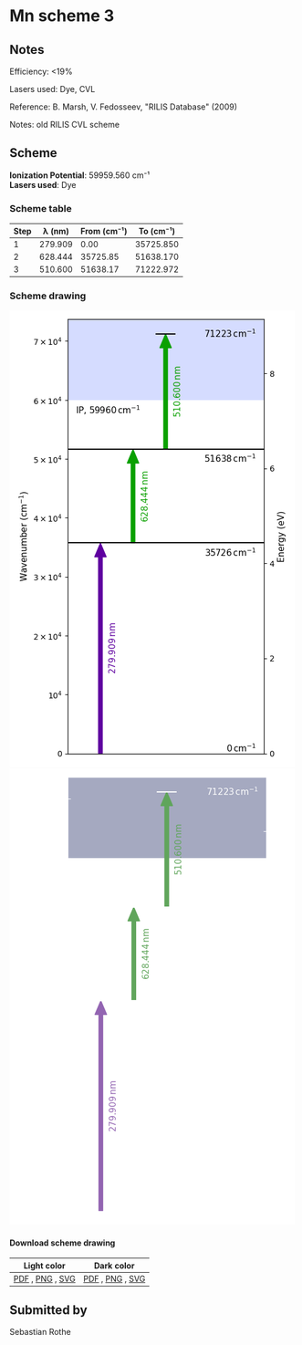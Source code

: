 # Mn scheme 3

## Notes

Efficiency: <19%

Lasers used: Dye, CVL

Reference: B. Marsh, V. Fedosseev, "RILIS Database" (2009)

Notes: old RILIS CVL scheme





## Scheme

**Ionization Potential**: 59959.560 cm⁻¹  
**Lasers used**: Dye

### Scheme table

| Step | λ (nm)  | From (cm⁻¹) | To (cm⁻¹) |
| ---- | ------- | ----------- | --------- |
| 1    | 279.909 | 0.00        | 35725.850 |
| 2    | 628.444 | 35725.85    | 51638.170 |
| 3    | 510.600 | 51638.17    | 71222.972 |


### Scheme drawing

![mn scheme, light mode](mn-003/mn-003-light.png#only-light)
![mn scheme, dark mode](mn-003/mn-003-dark-web.png#only-dark)

#### Download scheme drawing

|                                            Light color                                            |                                           Dark color                                           |
| ------------------------------------------------------------------------------------------------- | ---------------------------------------------------------------------------------------------- |
| [PDF](mn-003/mn-003-light.pdf) , [PNG](mn-003/mn-003-light.png) , [SVG](mn-003/mn-003-light.svg)  | [PDF](mn-003/mn-003-dark.pdf) , [PNG](mn-003/mn-003-dark.png) , [SVG](mn-003/mn-003-dark.svg)  |


## Submitted by

Sebastian Rothe

